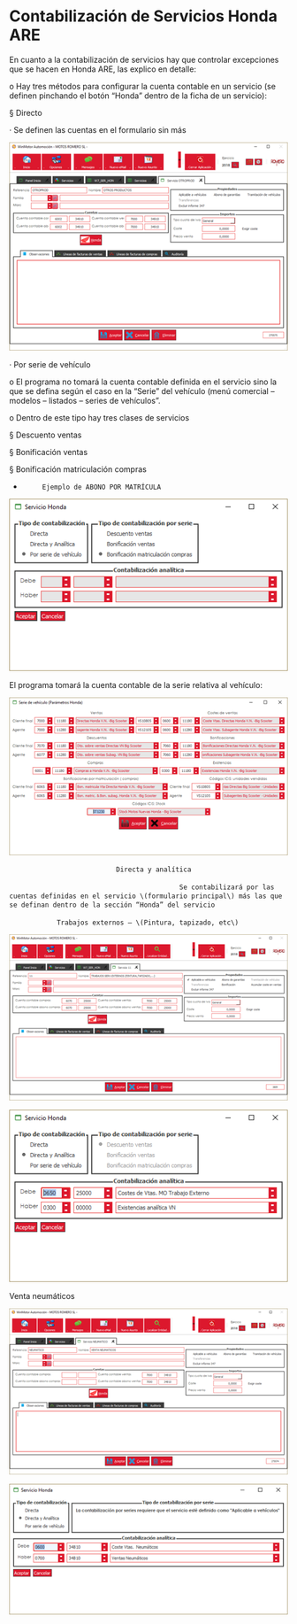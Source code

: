 # Contabilización de Servicios Honda ARE


  
En cuanto a la contabilización de servicios hay que controlar excepciones que se hacen en Honda ARE, las explico en detalle:

o   Hay tres métodos para configurar la cuenta contable en un servicio \(se definen pinchando el botón “Honda” dentro de la ficha de un servicio\):

§  Directo

·         Se definen las cuentas en el formulario sin más

![](../.gitbook/assets/image%20%2868%29.png)

·         Por serie de vehículo

o   El programa no tomará la cuenta contable definida en el servicio sino la que se defina según el caso en la “Serie” del vehículo \(menú comercial – modelos – listados – series de vehículos”.

o   Dentro de este tipo hay tres clases de servicios

§  Descuento ventas

§  Bonificación ventas

§  Bonificación matriculación compras

-          Ejemplo de ABONO POR MATRÍCULA

![](../.gitbook/assets/image%20%2856%29.png)

El programa tomará la cuenta contable de la serie relativa al vehículo:

![](../.gitbook/assets/image%20%2827%29.png)

                               Directa y analítica

                                               Se contabilizará por las cuentas definidas en el servicio \(formulario principal\) más las que se definan dentro de la sección “Honda” del servicio

                Trabajos externos – \(Pintura, tapizado, etc\)

![](../.gitbook/assets/image%20%2833%29.png)

![](../.gitbook/assets/image%20%2816%29.png)

Venta neumáticos

![](../.gitbook/assets/image%20%2858%29.png)

![](../.gitbook/assets/image%20%288%29.png)

